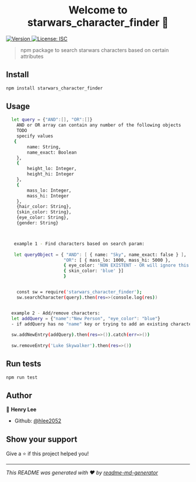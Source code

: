 <h1 align="center">Welcome to starwars_character_finder 👋</h1>
<p>
  <a href="https://www.npmjs.com/package/starwars_character_finder" target="_blank">
    <img alt="Version" src="https://img.shields.io/npm/v/starwars_character_finder.svg">
  </a>
  <a href="#" target="_blank">
    <img alt="License: ISC" src="https://img.shields.io/badge/License-ISC-yellow.svg" />
  </a>
</p>

> npm  package to search starwars characters based on certain attributes

## Install

```sh
npm install starwars_character_finder
```

## Usage

```sh
  let query = {"AND":[], "OR":[]}
    AND or OR array can contain any number of the following objects
    TODO
    specify values
   {
        name: String,
        name_exact: Boolean
    },
    {
        height_lo: Integer,
        height_hi: Integer
    },
    {
        mass_lo: Integer,
        mass_hi: Integer
    },
    {hair_color: String},
    {skin_color: String},
    {eye_color: String},
    {gender: String}



   example 1 - Find characters based on search param:
    
   let queryObject = { "AND": [ { name: "Sky", name_exact: false } ],
                      "OR": [ { mass_lo: 1000, mass_hi: 5000 },
                      { eye_color: 'NON EXISTENT - OR will ignore this' }, 
                      { skin_color: 'blue' }] 
                      }


    const sw = require('starwars_character_finder');
    sw.searchCharacter(query).then(res=>(console.log(res))


  example 2 - Add/remove characters:
  let addQuery = {"name":"New Person", "eye_color": "blue"}
  - if addQuery has no "name" key or trying to add an existing character (eg, Luke Skywalker), then rejects promise
  
  sw.addNewEntry(addQuery).then(res=>()).catch(err=>())
  
  sw.removeEntry('Luke Skywalker').then(res=>())

```

## Run tests

```sh
npm run test
```

## Author

👤 **Henry Lee**

* Github: [@hlee2052](https://github.com/hlee2052)

## Show your support

Give a ⭐️ if this project helped you!

***
_This README was generated with ❤️ by [readme-md-generator](https://github.com/kefranabg/readme-md-generator)_
